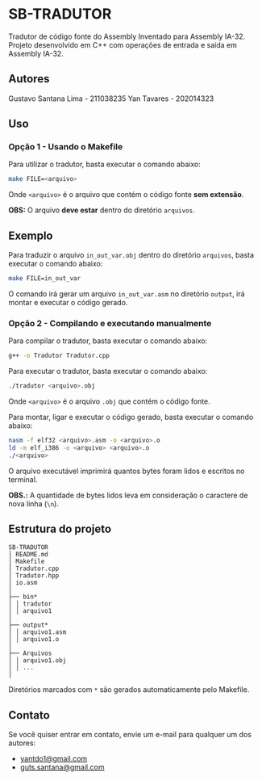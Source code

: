 # SB-TRADUTOR

Tradutor de código fonte do Assembly Inventado para Assembly IA-32. Projeto desenvolvido em C++ com operações de entrada e saída em Assembly IA-32.

## Autores

Gustavo Santana Lima - 211038235
Yan Tavares - 202014323

## Uso

### Opção 1 - Usando o Makefile

Para utilizar o tradutor, basta executar o comando abaixo:

```bash
make FILE=<arquivo>
```

Onde `<arquivo>` é o arquivo que contém o código fonte **sem extensão**.

**OBS:** O arquivo **deve estar** dentro do diretório `arquivos`.

## Exemplo

Para traduzir o arquivo `in_out_var.obj` dentro do diretório `arquivos`, basta executar o comando abaixo:

```bash
make FILE=in_out_var
```

O comando irá gerar um arquivo `in_out_var.asm` no diretório `output`, irá montar e executar o código gerado.

### Opção 2 - Compilando e executando manualmente

Para compilar o tradutor, basta executar o comando abaixo:

```bash
g++ -o Tradutor Tradutor.cpp
```

Para executar o tradutor, basta executar o comando abaixo:

```bash
./tradutor <arquivo>.obj
```

Onde `<arquivo>` é o arquivo `.obj` que contém o código fonte.

Para montar, ligar e executar o código gerado, basta executar o comando abaixo:

```bash
nasm -f elf32 <arquivo>.asm -o <arquivo>.o
ld -m elf_i386 -o <arquivo> <arquivo>.o
./<arquivo>
```

O arquivo executável imprimirá quantos bytes foram lidos e escritos no terminal.

**OBS.:** A quantidade de bytes lidos leva em consideração o caractere de nova linha (`\n`).

## Estrutura do projeto

```
SB-TRADUTOR
│ README.md
│ Makefile
│ Tradutor.cpp
│ Tradutor.hpp
│ io.asm
│
├── bin*
│ │ tradutor
│ │ arquivo1
│
├── output*
│ │ arquivo1.asm
│ │ arquivo1.o
│
├── Arquivos
│ │ arquivo1.obj
│ │ ...
│
```

Diretórios marcados com `*` são gerados automaticamente pelo Makefile.

## Contato

Se você quiser entrar em contato, envie um e-mail para qualquer um dos autores:

- [yantdo1@gmail.com](mailto:yantdo1@gmail.com)
- [guts.santana@gmail.com](mailto:guts.santana@gmail.com)
